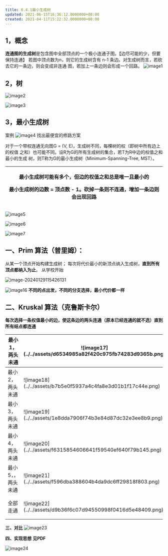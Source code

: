 ```yaml
---
title: 6.4.1最小生成树
updated: 2021-06-15T16:36:12.0000000+08:00
created: 2021-04-11T15:22:32.0000000+08:00
---
```


## 1，概念
**连通图的生成树**是包含图中全部顶点的一个极小连通子图。【边尽可能的少，但要保持连通】
若图中顶点数为n，则它的生成树含有 n-1 条边。对生成树而言，若砍去它的一条边，则会变成非连通
图，若加上一条边则会形成一个回路。
![image1](../../assets/6d2ba8ef635b45edb2cc23e3c0660a88.png)

## 2，树
![image2](../../assets/1f242bf4945c40a593bc8e524ae78215.png)

![image3](../../assets/961c24391b9d4a1bb4c757ec104288d4.png)

## 3，最小生成树
案例
![image4](../../assets/ed0bf488ab6844ed97e2682ad2cd447a.png)
找出最便宜的修路方案

对于⼀个带权连通⽆向图G = (V, E)，⽣成树不同，每棵树的权（即树中所有边上的权值
之和）也可能不同。设R为G的所有⽣成树的集合，若T为R中边的权值之和最⼩的⽣成
树，则T称为G的最⼩⽣成树（Minimum-Spanning-Tree, MST）。

<table>
<colgroup>
<col style="width: 100%" />
</colgroup>
<thead>
<tr class="header">
<th><p><strong>最⼩⽣成树可能有多个，但边的权值之和总是唯⼀且最⼩的</strong></p>
<p><strong>最⼩⽣成树的边数 = 顶点数 - 1。砍掉⼀条则不连通，增加⼀条边则会出现回路</strong></p></th>
</tr>
</thead>
<tbody>
</tbody>
</table>

![image5](../../assets/5936bb7a8e87434db4cc46601678e7e9.png)

![image6](../../assets/2fc29b6d2fcf4990b2a6e54f5b745152.png)

![image7](../../assets/a42e2c235baa4ccc9c5c1aef0b76a6ba.png)

## 一、Prim 算法（普⾥姆）：
从某⼀个顶点开始构建⽣成树；
每次将代价最⼩的新顶点纳⼊⽣成树，**直到所有顶点都纳⼊为⽌**。
从学校开始

![image-20240129115426131](assets\image-20240129115426131.png)

![image16](../../assets/1e9177b5bf574e85a6f748d29bd40bd4.png)
**不同的点出发，不同的分支选择，最小代价都一样**

## 二、Kruskal 算法（克鲁斯卡尔）
**每次选择⼀条权值最⼩的边，使这条边的两头连通（原本已经连通的就不选）直到所有结点都连通**
<table>
<colgroup>
<col style="width: 29%" />
<col style="width: 70%" />
</colgroup>
<thead>
<tr class="header">
<th>最小1，两头未通</th>
<th><p>![image17](../../assets/d6534985a82f420c975fb74283d9365b.png)</p>
<p></p></th>
</tr>
</thead>
<tbody>
<tr class="odd">
<td>最小2，两头未通</td>
<td><p>![image18](../../assets/b7b5e0f5937a4c4fa8e3d01b1f17c44e.png)</p>
<p></p></td>
</tr>
<tr class="even">
<td>最小3，两头未通</td>
<td><p>![image19](../../assets/1e8dda7906f74b3e84d87dc32e3ee8b9.png)</p>
<p></p></td>
</tr>
<tr class="odd">
<td>最小4，两头未通</td>
<td><p>![image20](../../assets/f6315854606641f59540ef640f79b145.png)</p>
<p></p></td>
</tr>
<tr class="even">
<td>最小5，，两头未通</td>
<td><p>![image21](../../assets/f596dba388604b4da9dc6ff29818f803.png)</p>
<p></p></td>
</tr>
<tr class="odd">
<td>全部走通</td>
<td><p>![image22](../../assets/d9b36f6c07d94550998f0416d5e48409.png)</p>
<p></p></td>
</tr>
</tbody>
</table>

**三、对比**
![image23](../../assets/144f80c3974942318b8d5a2e204d1858.png)

**四、实现思想**
**见PDF**

![image24](../../assets/6bfd6568f4194bc8a6c985f639df1109.png)

